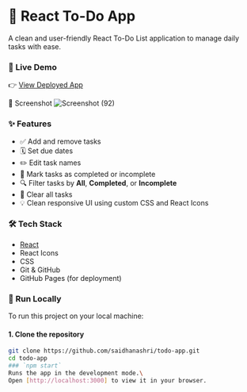 # 📝 React To-Do App

A clean and user-friendly React To-Do List application to manage daily tasks with ease.

### 🚀 Live Demo

👉 [View Deployed App](https://saidhanashri.github.io/my-todo-app/)

📸 Screenshot
![Screenshot (92)](https://github.com/user-attachments/assets/ef909be5-3356-4655-840d-629bf67bd0fc)

### ✨ Features

- ✅ Add and remove tasks
- 🗓️ Set due dates
- ✏️ Edit task names
- 🔄 Mark tasks as completed or incomplete
- 🔍 Filter tasks by **All**, **Completed**, or **Incomplete**
- 🧹 Clear all tasks
- 💡 Clean responsive UI using custom CSS and React Icons

### 🛠️ Tech Stack

- [React](https://reactjs.org/)
- React Icons
- CSS
- Git & GitHub
- GitHub Pages (for deployment)

### 📁 Run Locally

To run this project on your local machine:

#### 1. Clone the repository

```bash
git clone https://github.com/saidhanashri/todo-app.git
cd todo-app
### `npm start`
Runs the app in the development mode.\
Open [http://localhost:3000] to view it in your browser.
